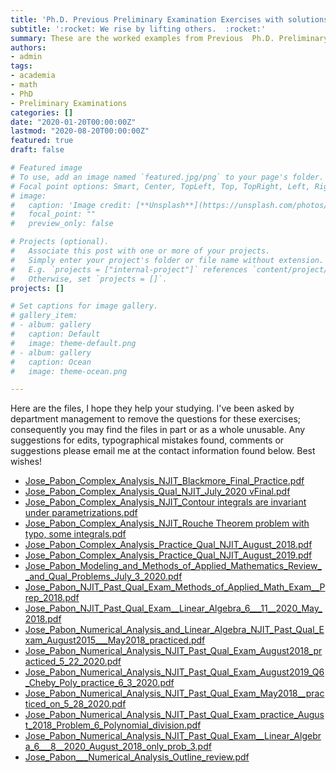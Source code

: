 ```yaml
---
title: 'Ph.D. Previous Preliminary Examination Exercises with solutions.'
subtitle: ':rocket: We rise by lifting others.  :rocket:'
summary: These are the worked examples from Previous  Ph.D. Preliminary Exam Exercises with solutions.
authors:
- admin
tags:
- academia
- math
- PhD
- Preliminary Examinations
categories: []
date: "2020-01-20T00:00:00Z"
lastmod: "2020-08-20T00:00:00Z"
featured: true
draft: false

# Featured image
# To use, add an image named `featured.jpg/png` to your page's folder.
# Focal point options: Smart, Center, TopLeft, Top, TopRight, Left, Right, BottomLeft, Bottom, BottomRight
# image:
#   caption: 'Image credit: [**Unsplash**](https://unsplash.com/photos/CpkOjOcXdUY)'
#   focal_point: ""
#   preview_only: false

# Projects (optional).
#   Associate this post with one or more of your projects.
#   Simply enter your project's folder or file name without extension.
#   E.g. `projects = ["internal-project"]` references `content/project/deep-learning/index.md`.
#   Otherwise, set `projects = []`.
projects: []

# Set captions for image gallery.
# gallery_item:
# - album: gallery
#   caption: Default
#   image: theme-default.png
# - album: gallery
#   caption: Ocean
#   image: theme-ocean.png

---
```



Here are the files, I hope they help your studying. I've been asked by department management to remove the questions for these exercises; consequently you may find the files in part or as a whole unusable. Any suggestions for edits, typographical mistakes found, comments or suggestions please email me at the contact information found below. Best wishes!


- [Jose_Pabon_Complex_Analysis_NJIT_Blackmore_Final_Practice.pdf][1]
- [Jose_Pabon_Complex_Analysis_Qual_NJIT_July_2020 vFinal.pdf][2]
- [Jose_Pabon_Complex_Analysis_NJIT_Contour integrals are invariant under parametrizations.pdf][3]
- [Jose_Pabon_Complex_Analysis_NJIT_Rouche Theorem problem with typo, some integrals.pdf][4]
- [Jose_Pabon_Complex_Analysis_Practice_Qual_NJIT_August_2018.pdf][5]
- [Jose_Pabon_Complex_Analysis_Practice_Qual_NJIT_August_2019.pdf][6]
- [Jose_Pabon_Modeling_and_Methods_of_Applied_Mathematics_Review__and_Qual_Problems_July_3_2020.pdf][7]
- [Jose_Pabon_NJIT_Past_Qual_Exam_Methods_of_Applied_Math_Exam__Prep_2018.pdf][8]
- [Jose_Pabon_NJIT_Past_Qual_Exam__Linear_Algebra_6___11__2020_May_2018.pdf][9]
- [Jose_Pabon_Numerical_Analysis_and_Linear_Algebra_NJIT_Past_Qual_Exam_August2015___May2018_practiced.pdf][10]
- [Jose_Pabon_Numerical_Analysis_NJIT_Past_Qual_Exam_August2018_practiced_5_22_2020.pdf][11]
- [Jose_Pabon_Numerical_Analysis_NJIT_Past_Qual_Exam_August2019_Q6_Cheby_Poly_practice_6_3_2020.pdf][12]
- [Jose_Pabon_Numerical_Analysis_NJIT_Past_Qual_Exam_May2018__practiced_on_5_28_2020.pdf][13]
- [Jose_Pabon_Numerical_Analysis_NJIT_Past_Qual_Exam_practice_August_2018_Problem_6_Polynomial_division.pdf][13]
- [Jose_Pabon_Numerical_Analysis_NJIT_Past_Qual_Exam__Linear_Algebra_6___8__2020_August_2018_only_prob_3.pdf][14]
- [Jose_Pabon___Numerical_Analysis_Outline_review.pdf][15]

[1]:  files/Jose_Pabon_Complex_Analysis_NJIT_Blackmore_Final_Practice.pdf
[2]:  files/Jose_Pabon_Complex_Analysis_Qual_NJIT_July_2020vFinal.pdf
[3]:  files/Jose_Pabon_Complex_Analysis_NJIT_Contour_integrals_are_invariant_under_parametrizations.pdf 
[4]:  files/Jose_Pabon_Complex_Analysis_NJIT_Rouche_Theorem.pdf
[5]:  files/Jose_Pabon_Complex_Analysis_Practice_Qual_NJIT_August_2018.pdf
[6]:  files/Jose_Pabon_Complex_Analysis_Practice_Qual_NJIT_August_2019.pdf
[7]:  files/Jose_Pabon_Modeling_and_Methods_of_Applied_Mathematics_Review__and_Qual_Problems_July_3_2020.pdf
[8]:  files/Jose_Pabon_NJIT_Past_Qual_Exam_Methods_of_Applied_Math_Exam__Prep_2018.pdf
[9]:  files/Jose_Pabon_NJIT_Past_Qual_Exam__Linear_Algebra_6___11__2020_May_2018.pdf
[10]: files/Jose_Pabon_Numerical_Analysis_and_Linear_Algebra_NJIT_Past_Qual_Exam_August2015___May2018_practiced.pdf
[11]: files/Jose_Pabon_Numerical_Analysis_NJIT_Past_Qual_Exam_August2018_practiced_5_22_2020.pdf
[12]: files/Jose_Pabon_Numerical_Analysis_NJIT_Past_Qual_Exam_August2019_Q6_Cheby_Poly_practice_6_3_2020.pdf
[13]: files/Jose_Pabon_Numerical_Analysis_NJIT_Past_Qual_Exam_May2018__practiced_on_5_28_2020.pdf
[14]: files/Jose_Pabon_Numerical_Analysis_NJIT_Past_Qual_Exam_practice_August_2018_Problem_6_Polynomial_division.pdf
[15]: files/Jose_Pabon_Numerical_Analysis_NJIT_Past_Qual_Exam__Linear_Algebra_6___8__2020_August_2018_only_prob_3.pdf
